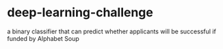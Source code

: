 # deep-learning-challenge
 a binary classifier that can predict whether applicants will be successful if funded by Alphabet Soup
